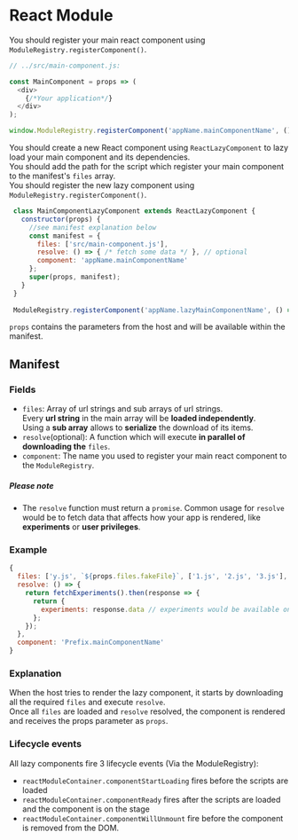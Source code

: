 # React Module

You should register your main react component using `ModuleRegistry.registerComponent()`.  
```js
// ../src/main-component.js:

const MainComponent = props => (
  <div>
    {/*Your application*/}
  </div>
);

window.ModuleRegistry.registerComponent('appName.mainComponentName', () => MainComponent);
```

You should create a new React component using `ReactLazyComponent` to lazy load your main component and its dependencies.  
You should add the path for the script which register your main component to the manifest's `files` array.  
You should register the new lazy component using `ModuleRegistry.registerComponent()`.  

```js
 class MainComponentLazyComponent extends ReactLazyComponent {
   constructor(props) {
     //see manifest explanation below
     const manifest = {
       files: ['src/main-component.js'],
       resolve: () => { /* fetch some data */ }, // optional
       component: 'appName.mainComponentName'
     };
     super(props, manifest);
   }
 }
 
 ModuleRegistry.registerComponent('appName.lazyMainComponentName', () => MainComponentLazyComponent);
 ```

`props` contains the parameters from the host and will be available within the manifest.

## Manifest
### Fields
* `files`: Array of url strings and sub arrays of url strings.  
Every **url string** in the main array will be **loaded independently**.  
Using a **sub array** allows to **serialize** the download of its items.
* `resolve`(optional): A function which will execute **in parallel of downloading the** `files`.
* `component`: The name you used to register your main react component to the `ModuleRegistry`.
  
##### Please note
* The `resolve` function must return a `promise`. Common usage for `resolve` would be to fetch data that affects how your app is rendered, like **experiments** or **user privileges**.  

### Example
```js 
{
  files: ['y.js', `${props.files.fakeFile}`, ['1.js', '2.js', '3.js'], 'z.js'],
  resolve: () => {
    return fetchExperiments().then(response => {
      return {
        experiments: response.data // experiments would be available on the props
      };
    });
  },
  component: 'Prefix.mainComponentName'
}
```

### Explanation
When the host tries to render the lazy component, it starts by downloading all the required `files` and execute `resolve`.  
Once all `files` are loaded and `resolve` resolved, the component is rendered and receives the props parameter as `props`.  

### Lifecycle events
All lazy components fire 3 lifecycle events (Via the ModuleRegistry):
* `reactModuleContainer.componentStartLoading` fires before the scripts are loaded
* `reactModuleContainer.componentReady` fires after the scripts are loaded and the component is on the stage
* `reactModuleContainer.componentWillUnmount` fire before the component is removed from the DOM.
